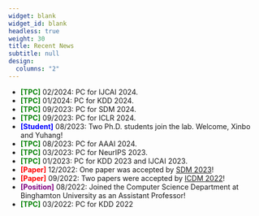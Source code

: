```yaml
---
widget: blank
widget_id: blank
headless: true
weight: 30
title: Recent News
subtitle: null
design:
  columns: "2"
---
```

* **<font color="green">\[TPC]</font>** 02/2024: PC for IJCAI 2024.
* **<font color="green">\[TPC]</font>** 01/2024: PC for KDD 2024.
* **<font color="green">\[TPC]</font>** 09/2023: PC for SDM 2024.
* **<font color="green">\[TPC]</font>** 09/2023: PC for ICLR 2024.
* **<font color="blue">\[Student]</font>** 08/2023: Two Ph.D. students join the lab. Welcome, Xinbo and Yuhang!
* **<font color="green">\[TPC]</font>** 08/2023: PC for AAAI 2024.
* **<font color="green">\[TPC]</font>** 03/2023: PC for NeurIPS 2023.
* **<font color="green">\[TPC]</font>** 01/2023: PC for KDD 2023 and IJCAI 2023.
* **<font color="red">\[Paper]</font>** 12/2022: One paper was accepted by [SDM 2023](https://www.siam.org/conferences/cm/conference/sdm23)!﻿
* **<font color="red">\[Paper]</font>** 09/2022: Two papers were accepted by [ICDM 2022](https://icdm22.cse.usf.edu/)!
* **<font color="purple">\[Position]</font>** 08/2022: Joined the Computer Science Department at Binghamton University as an Assistant Professor!
* **<font color="green">\[TPC]</font>** 03/2022: PC for KDD 2022